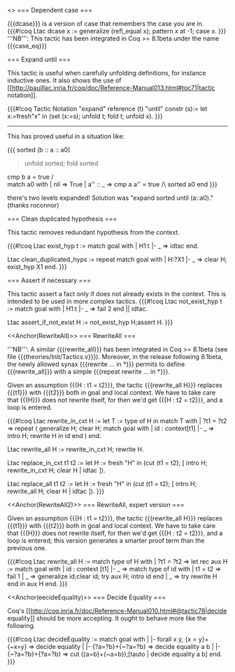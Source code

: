 <<TableOfContents>>
=== Dependent case ===

{{{dcase}}} is a version of case that remembers the case you are in.
{{{#!coq
Ltac dcase x := generalize (refl_equal x); pattern x at -1; case x.
}}}
'''NB''': This tactic has been integrated in Coq >= 8.1beta under the name {{{case_eq}}}

=== Expand until ===

This tactic is useful when carefully unfolding definitions, for instance inductive ones.
It also shows the use of [[http://pauillac.inria.fr/coq/doc/Reference-Manual013.html#toc71|tactic notation]].

{{{#!coq
Tactic Notation "expand" reference (t) "until" constr (s):=
  let x:=fresh"x" in 
  (set (x:=s); unfold t; fold t;  unfold x).
}}}

-----

This has proved useful in a situation like:

{{{
   sorted (b :: a :: a0)

> unfold sorted; fold sorted

   cmp b a = true /\
   match a0 with
   | nil => True
   | a'' :: _ => cmp a a'' = true /\ sorted a0
   end
}}}

there's two levels expanded! Solution was "expand sorted until (a::a0)." (thanks roconnor)

=== Clean duplicated hypothesis ===

This tactic removes redundant hypothesis from the context.

{{{#!coq 
Ltac exist_hyp t := match goal with
  | H1:t |- _ => idtac
 end.

Ltac clean_duplicated_hyps :=
  repeat match goal with
      | H:?X1 |- _ => clear H; exist_hyp X1
end.
}}}

=== Assert if necessary ===

This tactic assert a fact only if does not already exists in the context. This is intended to be used in more complex tactics.
{{{#!coq
Ltac not_exist_hyp t := match goal with
  | H1:t |- _ => fail 2
 end || idtac.

Ltac assert_if_not_exist H :=
  not_exist_hyp H;assert H.
}}}

<<Anchor(RewriteAll)>>
=== RewriteAll ===

'''NB''': A similar {{{rewrite_all}}} has been integrated in Coq >= 8.1beta
(see file {{{theories/Init/Tactics.v}}}). Moreover, in the release following 8.1beta, 
the newly allowed synax {{{rewrite ... in *}}} permits to define {{{rewrite_all}}}
with a simple {{{repeat rewrite ... in *}}}.


Given an assumption {{{H : t1 = t2}}}, 
the tactic {{{rewrite_all H}}} replaces {{{t1}}} with {{{t2}}} 
both in goal and local context.
We have to take care that {{{H}}} does not rewrite itself, 
for then we'd get {{{H : t2 = t2}}}, and a loop is entered.

{{{#!coq
Ltac rewrite_in_cxt H :=
  let T := type of H in
  match T with
  | ?t1 = ?t2 =>
      repeat
      (
      generalize H; clear H; 
      match goal with
      | id : context[t1] |- _ =>
          intro H; rewrite H in id
      end
      )
  end.

Ltac rewrite_all H :=
  rewrite_in_cxt H; rewrite H.

Ltac replace_in_cxt t1 t2 :=
  let H := fresh "H" in
  (cut (t1 = t2); [ intro H; rewrite_in_cxt H; clear H | idtac ]).

Ltac replace_all t1 t2 :=
  let H := fresh "H" in
  (cut (t1 = t2); [ intro H; rewrite_all H; clear H | idtac ]).
}}}


<<Anchor(RewriteAll2)>>
=== RewriteAll, expert version ===

Given an assumption {{{H : t1 = t2}}}, 
the tactic {{{rewrite_all H}}} replaces {{{t1}}} with {{{t2}}} 
both in goal and local context.
We have to take care that {{{H}}} does not rewrite itself, 
for then we'd get {{{H : t2 = t2}}}, and a loop is entered;
this version generates a smarter proof term than the previous one.

{{{#!coq
Ltac rewrite_all H := 
 match type of H with
 | ?t1 = ?t2 => 
   let rec aux H :=
     match goal with
     | id : context [t1] |- _ => 
       match type of id with 
       | t1 = t2 => fail 1 
       | _ => generalize id;clear id; try aux H; intro id
       end
     | _ => try rewrite H
     end in
   aux H
 end.
}}}


<<Anchor(eecideEquality)>>
=== Decide Equality ===

Coq's [[http://coq.inria.fr/doc/Reference-Manual010.html#@tactic78|decide equality]] should be more accepting.  It ought to behave more like the following.

{{{#!coq
Ltac decideEquality :=
match goal with
| |- forall x y, {x = y}+{~x=y} => decide equality
| |- {?a=?b}+{~?a=?b} => decide equality a b
| |- {~?a=?b}+{?a=?b} => cut ({a=b}+{~a=b});[tauto | decide equality a b]
end.
}}}
